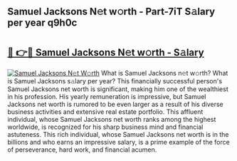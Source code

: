 ## Samuel Jacksons N𝚎t w𝚘rth - Part-7iT S𝚊lary per year q9h0c

# <h2><a href="http://gc25zb4.nevu.top/?p=Samuel+Jacksons">🔗 👉🔴 Samuel Jacksons N𝚎t w𝚘rth - S𝚊lary</a></h2>

[![Samuel Jacksons N𝚎t W𝚘rth](https://i.imgur.com/Oavwk0R.jpeg)](http://gc25zb4.nevu.top/?p=Samuel+Jacksons)
What is Samuel Jacksons n𝚎t w𝚘rth? What is Samuel Jacksons s𝚊lary per year?
This financially successful person's Samuel Jacksons net worth is significant, making him one of the wealthiest in his profession. His yearly remuneration is impressive, but Samuel Jacksons net worth is rumored to be even larger as a result of his diverse business activities and extensive real estate portfolio. This affluent individual, whose Samuel Jacksons net worth ranks among the highest worldwide, is recognized for his sharp business mind and financial astuteness. This rich individual, whose Samuel Jacksons net worth is in the billions and who earns an impressive salary, is a prime example of the force of perseverance, hard work, and financial acumen.

